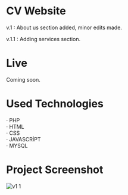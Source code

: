# CV Website

v.1 : About us section added, minor edits made.

v.1.1 : Adding services section.

# Live

Coming soon.

# Used Technologies

· PHP<br>
· HTML<br>
· CSS<br>
· JAVASCRİPT<br>
· MYSQL<br>

# Project Screenshot

![v1 1](https://user-images.githubusercontent.com/40199261/124627623-636df080-de88-11eb-8384-4b807b2bc85d.png)
